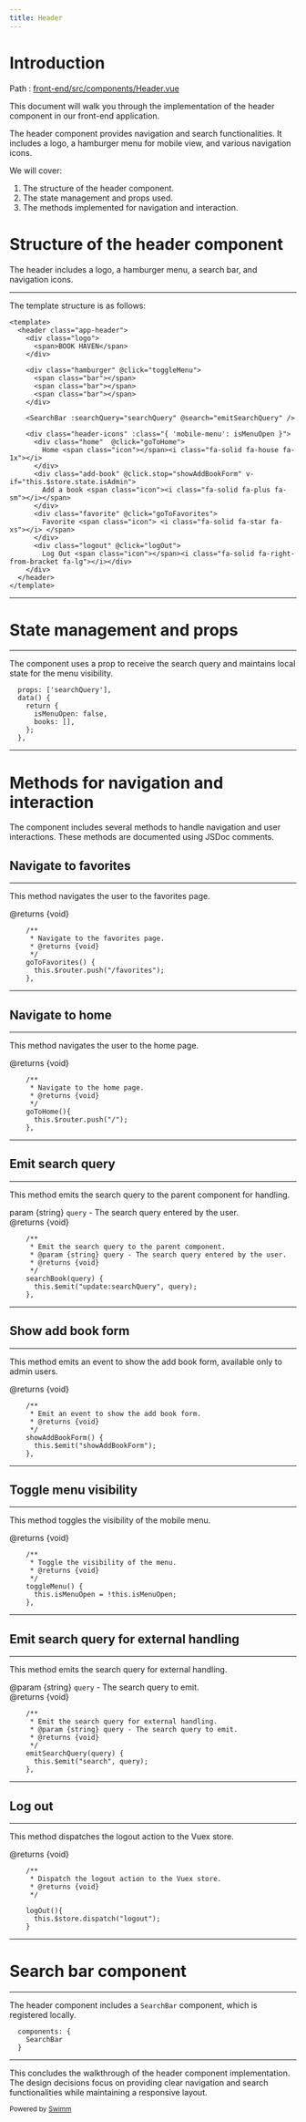 ```yaml
---
title: Header
---
```

# Introduction

Path : <SwmPath>[front-end/src/components/Header.vue](/front-end/src/components/Header.vue)</SwmPath>

This document will walk you through the implementation of the header component in our front-end application.

The header component provides navigation and search functionalities. It includes a logo, a hamburger menu for mobile view, and various navigation icons.

We will cover:

1. The structure of the header component.
2. The state management and props used.
3. The methods implemented for navigation and interaction.

# Structure of the header component

The header includes a logo, a hamburger menu, a search bar, and navigation icons.

<SwmSnippet path="/front-end/src/components/Header.vue" line="5">

---

The template structure is as follows:

```
<template>
  <header class="app-header">
    <div class="logo">
      <span>BOOK HAVEN</span>
    </div>

    <div class="hamburger" @click="toggleMenu">
      <span class="bar"></span>
      <span class="bar"></span>
      <span class="bar"></span>
    </div>

    <SearchBar :searchQuery="searchQuery" @search="emitSearchQuery" />

    <div class="header-icons" :class="{ 'mobile-menu': isMenuOpen }">
      <div class="home"  @click="goToHome">
        Home <span class="icon"></span><i class="fa-solid fa-house fa-1x"></i>
      </div>
      <div class="add-book" @click.stop="showAddBookForm" v-if="this.$store.state.isAdmin">
        Add a book <span class="icon"><i class="fa-solid fa-plus fa-sm"></i></span>
      </div>
      <div class="favorite" @click="goToFavorites">
        Favorite <span class="icon"> <i class="fa-solid fa-star fa-xs"></i> </span>
      </div>
      <div class="logout" @click="logOut">
        Log Out <span class="icon"></span><i class="fa-solid fa-right-from-bracket fa-lg"></i></div>
    </div>
  </header>
</template>
```

---

</SwmSnippet>

# State management and props

<SwmSnippet path="/front-end/src/components/Header.vue" line="39">

---

The component uses a prop to receive the search query and maintains local state for the menu visibility.

```
  props: ['searchQuery'],
  data() {
    return {
      isMenuOpen: false,
      books: [],
    };
  },
```

---

</SwmSnippet>

# Methods for navigation and interaction

The component includes several methods to handle navigation and user interactions. These methods are documented using JSDoc comments.

## Navigate to favorites

<SwmSnippet path="/front-end/src/components/Header.vue" line="47">

---

This method navigates the user to the favorites page.

@returns {void}

```
    /**
     * Navigate to the favorites page.
     * @returns {void}
     */
    goToFavorites() {
      this.$router.push("/favorites");
    },
```

---

</SwmSnippet>

## Navigate to home

<SwmSnippet path="/front-end/src/components/Header.vue" line="54">

---

This method navigates the user to the home page.

@returns {void}

```
    /**
     * Navigate to the home page.
     * @returns {void}
     */
    goToHome(){
      this.$router.push("/");
    },
```

---

</SwmSnippet>

## Emit search query

<SwmSnippet path="/front-end/src/components/Header.vue" line="61">

---

This method emits the search query to the parent component for handling.

param {string} <SwmToken path="/front-end/src/components/Header.vue" pos="66:3:3" line-data="    searchBook(query) {">`query`</SwmToken> - The search query entered by the user.\
@returns {void}

```
    /**
     * Emit the search query to the parent component.
     * @param {string} query - The search query entered by the user.
     * @returns {void}
     */
    searchBook(query) {
      this.$emit("update:searchQuery", query);
    },
```

---

</SwmSnippet>

## Show add book form

<SwmSnippet path="/front-end/src/components/Header.vue" line="69">

---

This method emits an event to show the add book form, available only to admin users.

@returns {void}

```
    /**
     * Emit an event to show the add book form.
     * @returns {void}
     */
    showAddBookForm() {
      this.$emit("showAddBookForm");
    },
```

---

</SwmSnippet>

## Toggle menu visibility

<SwmSnippet path="/front-end/src/components/Header.vue" line="76">

---

This method toggles the visibility of the mobile menu.

@returns {void}

```
    /**
     * Toggle the visibility of the menu.
     * @returns {void}
     */
    toggleMenu() {
      this.isMenuOpen = !this.isMenuOpen;
    },
```

---

</SwmSnippet>

## Emit search query for external handling

<SwmSnippet path="/front-end/src/components/Header.vue" line="83">

---

This method emits the search query for external handling.

@param {string} <SwmToken path="/front-end/src/components/Header.vue" pos="88:3:3" line-data="    emitSearchQuery(query) {">`query`</SwmToken> - The search query to emit.\
@returns {void}

```
    /**
     * Emit the search query for external handling.
     * @param {string} query - The search query to emit.
     * @returns {void}
     */
    emitSearchQuery(query) {
      this.$emit("search", query);
    },
```

---

</SwmSnippet>

## Log out

<SwmSnippet path="/front-end/src/components/Header.vue" line="91">

---

This method dispatches the logout action to the Vuex store.

@returns {void}

```
    /**
     * Dispatch the logout action to the Vuex store.
     * @returns {void}
     */

    logOut(){
      this.$store.dispatch("logout");
    }
```

---

</SwmSnippet>

# Search bar component

<SwmSnippet path="/front-end/src/components/Header.vue" line="100">

---

The header component includes a <SwmToken path="/front-end/src/components/Header.vue" pos="101:1:1" line-data="    SearchBar">`SearchBar`</SwmToken> component, which is registered locally.

```
  components: {
    SearchBar
  }
```

---

</SwmSnippet>

This concludes the walkthrough of the header component implementation. The design decisions focus on providing clear navigation and search functionalities while maintaining a responsive layout.

<SwmMeta version="3.0.0" repo-id="Z2l0aHViJTNBJTNBYm9va3N0b3JlXzA0JTNBJTNBcmVtaWRlc2phcmRpbnM=" repo-name="bookstore_04"><sup>Powered by [Swimm](https://app.swimm.io/)</sup></SwmMeta>
